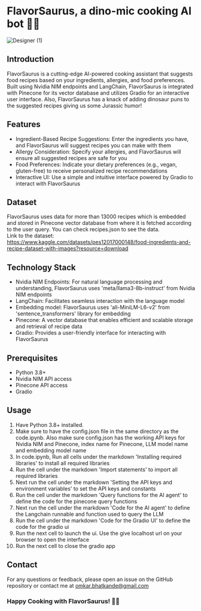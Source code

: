 # FlavorSaurus, a dino-mic cooking AI bot 🦖🍲
![Designer (1)](https://github.com/omkarb09/Flavorsaurus/assets/44408619/5782f4e1-64fd-4138-b225-f568940391cd)

## Introduction
FlavorSaurus is a cutting-edge AI-powered cooking assistant that suggests food recipes based on your ingredients, allergies, and food preferences. Built using Nvidia NIM endpoints and LangChain, FlavorSaurus is integrated with Pinecone for its vector database and utilizes Gradio for an interactive user interface. Also, FlavorSaurus has a knack of adding dinosaur puns to the suggested recipes giving us some Jurassic humor!

## Features
- Ingredient-Based Recipe Suggestions: Enter the ingredients you have, and FlavorSaurus will suggest recipes you can make with them
- Allergy Consideration: Specify your allergies, and FlavorSaurus will ensure all suggested recipes are safe for you
- Food Preferences: Indicate your dietary preferences (e.g., vegan, gluten-free) to receive personalized recipe recommendations
- Interactive UI: Use a simple and intuitive interface powered by Gradio to interact with FlavorSaurus

## Dataset
FlavorSaurus uses data for more than 13000 recipes which is embedded and stored in Pinecone vector database from where it is fetched according to the user query. You can check recipes.json to see the data.
<br>Link to the dataset:
https://www.kaggle.com/datasets/pes12017000148/food-ingredients-and-recipe-dataset-with-images?resource=download

## Technology Stack
- Nvidia NIM Endpoints: For natural language processing and understanding, FlavorSaurus uses 'meta/llama3-8b-instruct' from Nvidia NIM endpoints
- LangChain: Facilitates seamless interaction with the language model
- Embedding model:  FlavorSaurus uses 'all-MiniLM-L6-v2' from 'sentence_transformers' library for embedding
- Pinecone: A vector database that enables efficient and scalable storage and retrieval of recipe data
- Gradio: Provides a user-friendly interface for interacting with FlavorSaurus

## Prerequisites
- Python 3.8+
- Nvidia NIM API access
- Pinecone API access
- Gradio

## Usage
1. Have Python 3.8+ installed.
2. Make sure to have the config.json file in the same directory as the code.ipynb. Also make sure config.json has the working API keys for Nvidia NIM and Pinecone, index name for Pinecone, LLM model name and embedding model name
3. In code.ipynb, Run all cells under the markdown 'Installing required libraries' to install all required libraries
4. Run the cell under the markdown 'Import statements' to import all required libraries
5. Next run the cell under the markdown 'Setting the API keys and environment variables' to set the API keys and constants
6. Run the cell under the markdown 'Query functions for the AI agent' to define the code for the pinecone query functions
7. Next run the cell under the markdown 'Code for the AI agent' to define the Langchain runnable and function used to query the LLM
8. Run the cell under the markdown 'Code for the Gradio UI' to define the code for the gradio ui
9. Run the next cell to launch the ui. Use the give localhost url on your browser to open the interface
10. Run the next cell to close the gradio app

## Contact
For any questions or feedback, please open an issue on the GitHub repository or contact me at omkar.bhatkande@gmail.com

### Happy Cooking with FlavorSaurus! 🦖🍲
